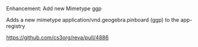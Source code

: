 Enhancement: Add new Mimetype ggp

Adds a new mimetype application/vnd.geogebra.pinboard (ggp) to the app-registry

https://github.com/cs3org/reva/pull/4886
